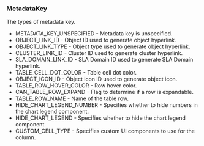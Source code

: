 ### MetadataKey
The types of metadata key.

- METADATA_KEY_UNSPECIFIED - Metadata key is unspecified.
- OBJECT_LINK_ID - Object ID used to generate object hyperlink.
- OBJECT_LINK_TYPE - Object type used to generate object hyperlink.
- CLUSTER_LINK_ID - Cluster ID used to generate cluster hyperlink.
- SLA_DOMAIN_LINK_ID - SLA Domain ID used to generate SLA Domain hyperlink.
- TABLE_CELL_DOT_COLOR - Table cell dot color.
- OBJECT_ICON_ID - Object icon ID used to generate object icon.
- TABLE_ROW_HOVER_COLOR - Row hover color.
- CAN_TABLE_ROW_EXPAND - Flag to determine if a row is expandable.
- TABLE_ROW_NAME - Name of the table row.
- HIDE_CHART_LEGEND_NUMBER - Specifies whether to hide numbers in the chart legend component.
- HIDE_CHART_LEGEND - Specifies whether to hide the chart legend component.
- CUSTOM_CELL_TYPE - Specifies custom UI components to use for the column.
